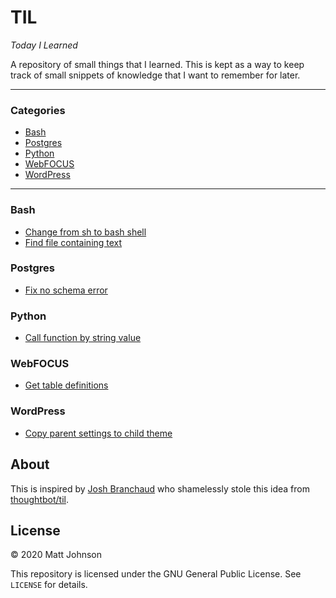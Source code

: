 # TIL
*Today I Learned*

A repository of small things that I learned. This is kept as a way to keep track of small snippets of knowledge that I want to remember for later.

---

### Categories

* [Bash](#bash)
* [Postgres](#postgres)
* [Python](#python)
* [WebFOCUS](#webfocus)
* [WordPress](#wordpress)
---

### Bash
- [Change from sh to bash shell](bash/change-from-sh-to-bash.md)
- [Find file containing text](bash/find-file-containing-text.md)

### Postgres
- [Fix no schema error](postgres/fix-no-schema-error.md)

### Python
- [Call function by string value](python/call-function-by-string-value.md)

### WebFOCUS 
- [Get table definitions](webfocus/get-table-definitions.md)

### WordPress
- [Copy parent settings to child theme](wordpress/copy-parent-settings-to-child-theme.md)

## About

This is inspired by [Josh Branchaud](https://github.com/jbranchaud/til) who shamelessly stole this idea from [thoughtbot/til](https://github.com/thoughtbot/til).

## License

&copy; 2020 Matt Johnson

This repository is licensed under the GNU General Public License. See `LICENSE` for details.
